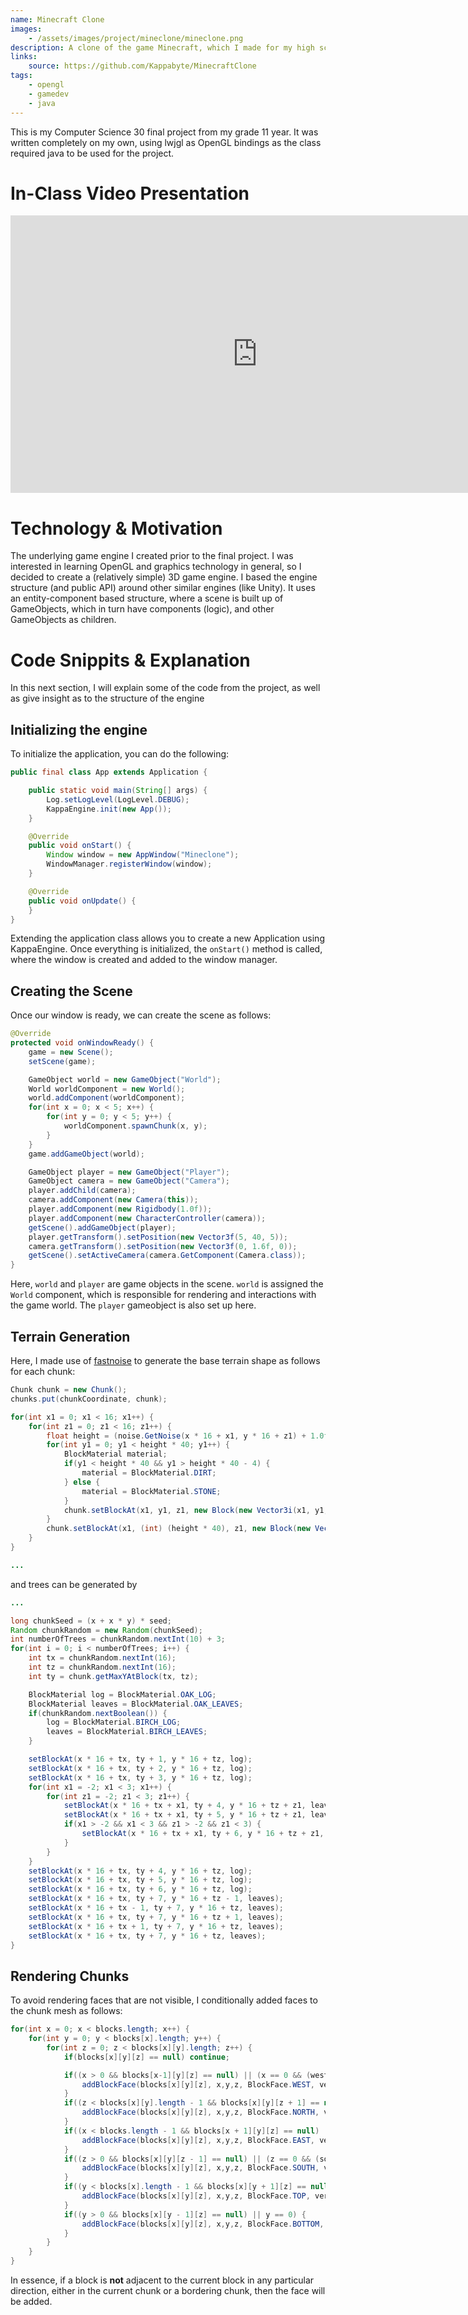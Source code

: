 ```yaml
---
name: Minecraft Clone
images: 
    - /assets/images/project/mineclone/mineclone.png
description: A clone of the game Minecraft, which I made for my high school computer science 30 final project.
links:
    source: https://github.com/Kappabyte/MinecraftClone
tags:
    - opengl
    - gamedev
    - java
---
```


This is my Computer Science 30 final project from my grade 11 year. It was written
completely on my own, using lwjgl as OpenGL bindings as the class required java
to be used for the project.

# In-Class Video Presentation
<iframe width="790" height="444" src="https://www.youtube.com/embed/8hmXpr0RXs4?modestbranding=1&showinfo=0" title="CS30 Final Project - Mineclone" frameborder="0" allow="accelerometer; autoplay; clipboard-write; encrypted-media; gyroscope; picture-in-picture; web-share" referrerpolicy="strict-origin-when-cross-origin" allowfullscreen></iframe>

# Technology & Motivation
The underlying game engine I created prior to the final project. I was interested in learning
OpenGL and graphics technology in general, so I decided to create a (relatively simple) 3D game
engine. I based the engine structure (and public API) around other similar engines (like Unity).
It uses an entity-component based structure, where a scene is built up of GameObjects, which in turn
have components (logic), and other GameObjects as children.

# Code Snippits & Explanation 
In this next section, I will explain some of the code from the project, as well as give insight
as to the structure of the engine

## Initializing the engine
To initialize the application, you can do the following:

```java
public final class App extends Application {

    public static void main(String[] args) {
        Log.setLogLevel(LogLevel.DEBUG);
        KappaEngine.init(new App());
    }

    @Override
    public void onStart() {
        Window window = new AppWindow("Mineclone");
        WindowManager.registerWindow(window);
    }

    @Override
    public void onUpdate() {
    }
}
```

Extending the application class allows you to create a new Application using KappaEngine. Once everything is initialized, 
the `onStart()` method is called, where the window is created and added to the window manager.

## Creating the Scene
Once our window is ready, we can create the scene as follows:

```java
@Override
protected void onWindowReady() {
    game = new Scene();
    setScene(game);

    GameObject world = new GameObject("World");
    World worldComponent = new World();
    world.addComponent(worldComponent);
    for(int x = 0; x < 5; x++) {
        for(int y = 0; y < 5; y++) {
            worldComponent.spawnChunk(x, y);
        }
    }
    game.addGameObject(world);

    GameObject player = new GameObject("Player");
    GameObject camera = new GameObject("Camera");
    player.addChild(camera);
    camera.addComponent(new Camera(this));
    player.addComponent(new Rigidbody(1.0f));
    player.addComponent(new CharacterController(camera));
    getScene().addGameObject(player);
    player.getTransform().setPosition(new Vector3f(5, 40, 5));
    camera.getTransform().setPosition(new Vector3f(0, 1.6f, 0));
    getScene().setActiveCamera(camera.GetComponent(Camera.class));
}
```

Here, `world` and `player` are game objects in the scene. `world` is assigned the `World` component, which is responsible for rendering and
interactions with the game world. The `player` gameobject is also set up here.

## Terrain Generation
Here, I made use of [fastnoise](https://github.com/Auburn/FastNoise_Java) to generate the base terrain shape as follows for each chunk:
```java
Chunk chunk = new Chunk();
chunks.put(chunkCoordinate, chunk);

for(int x1 = 0; x1 < 16; x1++) {
    for(int z1 = 0; z1 < 16; z1++) {
        float height = (noise.GetNoise(x * 16 + x1, y * 16 + z1) + 1.0f) / 2.0f;
        for(int y1 = 0; y1 < height * 40; y1++) {
            BlockMaterial material;
            if(y1 < height * 40 && y1 > height * 40 - 4) {
                material = BlockMaterial.DIRT;
            } else {
                material = BlockMaterial.STONE;
            }
            chunk.setBlockAt(x1, y1, z1, new Block(new Vector3i(x1, y1, z1), material));
        }
        chunk.setBlockAt(x1, (int) (height * 40), z1, new Block(new Vector3i(x1, (int) (height * 40), z1), BlockMaterial.GRASS_BLOCK));
    }
}

...
```

and trees can be generated by
```java showLineNumbers{20}
...

long chunkSeed = (x + x * y) * seed;
Random chunkRandom = new Random(chunkSeed);
int numberOfTrees = chunkRandom.nextInt(10) + 3;
for(int i = 0; i < numberOfTrees; i++) {
    int tx = chunkRandom.nextInt(16);
    int tz = chunkRandom.nextInt(16);
    int ty = chunk.getMaxYAtBlock(tx, tz);

    BlockMaterial log = BlockMaterial.OAK_LOG;
    BlockMaterial leaves = BlockMaterial.OAK_LEAVES;
    if(chunkRandom.nextBoolean()) {
        log = BlockMaterial.BIRCH_LOG;
        leaves = BlockMaterial.BIRCH_LEAVES;
    }

    setBlockAt(x * 16 + tx, ty + 1, y * 16 + tz, log);
    setBlockAt(x * 16 + tx, ty + 2, y * 16 + tz, log);
    setBlockAt(x * 16 + tx, ty + 3, y * 16 + tz, log);
    for(int x1 = -2; x1 < 3; x1++) {
        for(int z1 = -2; z1 < 3; z1++) {
            setBlockAt(x * 16 + tx + x1, ty + 4, y * 16 + tz + z1, leaves);
            setBlockAt(x * 16 + tx + x1, ty + 5, y * 16 + tz + z1, leaves);
            if(x1 > -2 && x1 < 3 && z1 > -2 && z1 < 3) {
                setBlockAt(x * 16 + tx + x1, ty + 6, y * 16 + tz + z1, leaves);
            }
        }
    }
    setBlockAt(x * 16 + tx, ty + 4, y * 16 + tz, log);
    setBlockAt(x * 16 + tx, ty + 5, y * 16 + tz, log);
    setBlockAt(x * 16 + tx, ty + 6, y * 16 + tz, log);
    setBlockAt(x * 16 + tx, ty + 7, y * 16 + tz - 1, leaves);
    setBlockAt(x * 16 + tx - 1, ty + 7, y * 16 + tz, leaves);
    setBlockAt(x * 16 + tx, ty + 7, y * 16 + tz + 1, leaves);
    setBlockAt(x * 16 + tx + 1, ty + 7, y * 16 + tz, leaves);
    setBlockAt(x * 16 + tx, ty + 7, y * 16 + tz, leaves);
}
```

## Rendering Chunks
To avoid rendering faces that are not visible, I conditionally added faces to the chunk mesh as follows:
```java
for(int x = 0; x < blocks.length; x++) {
    for(int y = 0; y < blocks[x].length; y++) {
        for(int z = 0; z < blocks[x][y].length; z++) {
            if(blocks[x][y][z] == null) continue;

            if((x > 0 && blocks[x-1][y][z] == null) || (x == 0 && (west == null || west.blocks[15][y][z] == null))) {
                addBlockFace(blocks[x][y][z], x,y,z, BlockFace.WEST, verticies, indicies, uvs, normals);
            }
            if((z < blocks[x][y].length - 1 && blocks[x][y][z + 1] == null) || (z == blocks[x][y].length - 1 && (north == null || north.blocks[x][y][0] == null))) {
                addBlockFace(blocks[x][y][z], x,y,z, BlockFace.NORTH, verticies, indicies, uvs, normals);
            }
            if((x < blocks.length - 1 && blocks[x + 1][y][z] == null) || (x == blocks.length - 1 && (east == null || east.blocks[0][y][z] == null))) {
                addBlockFace(blocks[x][y][z], x,y,z, BlockFace.EAST, verticies, indicies, uvs, normals);
            }
            if((z > 0 && blocks[x][y][z - 1] == null) || (z == 0 && (south == null || south.blocks[x][y][15] == null))) {
                addBlockFace(blocks[x][y][z], x,y,z, BlockFace.SOUTH, verticies, indicies, uvs, normals);
            }
            if((y < blocks[x].length - 1 && blocks[x][y + 1][z] == null) || y == blocks[x].length - 1) {
                addBlockFace(blocks[x][y][z], x,y,z, BlockFace.TOP, verticies, indicies, uvs, normals);
            }
            if((y > 0 && blocks[x][y - 1][z] == null) || y == 0) {
                addBlockFace(blocks[x][y][z], x,y,z, BlockFace.BOTTOM, verticies, indicies, uvs, normals);
            }
        }
    }
}
```

In essence, if a block is **not** adjacent to the current block in any particular direction, either in the current chunk or 
a bordering chunk, then the face will be added.
